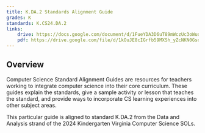 ```yaml
---
title: K.DA.2 Standards Alignment Guide
grades: K
standards: K.CS24.DA.2
links:
    drive: https://docs.google.com/document/d/1FueYDA3D6uT89mWczUc3oWuqeMDnROdp7fXvzWfYRhg/edit?usp=drive_link
    pdf: https://drive.google.com/file/d/1kOuJE8cIGrfb59MXSh_yZcNKN0Gsovjt/view?usp=drive_link
---
```


## Overview

Computer Science Standard Alignment Guides are resources for teachers working to integrate computer science into their core curriculum. These guides explain the standards, give a sample activity or lesson that teaches the standard, and provide ways to incorporate CS learning experiences into other subject areas. 

This particular guide is aligned to standard K.DA.2 from the Data and Analysis strand of the 2024 Kindergarten Virginia Computer Science SOLs.